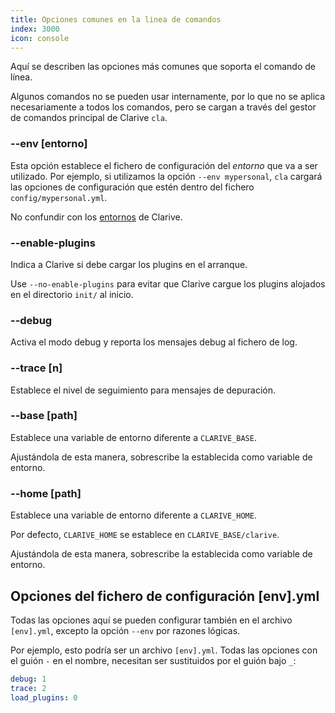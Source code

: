```yaml
---
title: Opciones comunes en la linea de comandos
index: 3000
icon: console
---
```


Aquí se describen las opciones más comunes que soporta el comando de línea.

Algunos comandos no se pueden usar internamente, por lo que no se aplica necesariamente a todos los comandos, pero se
cargan a través del gestor de comandos principal de Clarive `cla`.

### --env [entorno]

Esta opción establece el fichero de configuración del *entorno* que va a ser utilizado. Por ejemplo, si utilizamos la
opción `--env mypersonal`, `cla` cargará las opciones de configuración que estén dentro del fichero
`config/mypersonal.yml`.

No confundir con los [entornos](/concepts/environment) de Clarive.

### --enable-plugins

Indica a Clarive si debe cargar los plugins en el arranque.

Use `--no-enable-plugins` para evitar que Clarive cargue los plugins alojados en el directorio `init/` al inicio.

### --debug

Activa el modo debug y reporta los mensajes debug al fichero de log.

### --trace [n]

Establece el nivel de seguimiento para mensajes de depuración.

### --base [path]

Establece una variable de entorno diferente a `CLARIVE_BASE`.

Ajustándola de esta manera, sobrescribe la establecida como variable de entorno.

### --home [path]

Establece una variable de entorno diferente a `CLARIVE_HOME`.

Por defecto, `CLARIVE_HOME` se establece en `CLARIVE_BASE/clarive`.

Ajustándola de esta manera, sobrescribe la establecida como variable de entorno.

## Opciones del fichero de configuración [env].yml

Todas las opciones aquí se pueden configurar también en el archivo `[env].yml`,
excepto la opción `--env` por razones lógicas.

Por ejemplo, esto podría ser un archivo `[env].yml`.
Todas las opciones con el guión `-` en el nombre, necesitan ser sustituidos por el guión bajo `_`:

```yaml
debug: 1
trace: 2
load_plugins: 0
```
